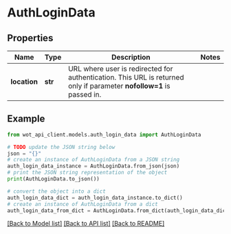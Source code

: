 # AuthLoginData


## Properties

Name | Type | Description | Notes
------------ | ------------- | ------------- | -------------
**location** | **str** | URL where user is redirected for authentication. This URL is returned only if parameter **nofollow&#x3D;1** is passed in. | 

## Example

```python
from wot_api_client.models.auth_login_data import AuthLoginData

# TODO update the JSON string below
json = "{}"
# create an instance of AuthLoginData from a JSON string
auth_login_data_instance = AuthLoginData.from_json(json)
# print the JSON string representation of the object
print(AuthLoginData.to_json())

# convert the object into a dict
auth_login_data_dict = auth_login_data_instance.to_dict()
# create an instance of AuthLoginData from a dict
auth_login_data_from_dict = AuthLoginData.from_dict(auth_login_data_dict)
```
[[Back to Model list]](../README.md#documentation-for-models) [[Back to API list]](../README.md#documentation-for-api-endpoints) [[Back to README]](../README.md)


